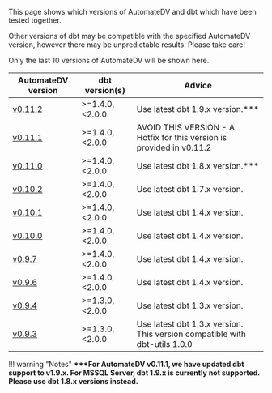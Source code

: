 This page shows which versions of AutomateDV and dbt which have been tested together.

Other versions of dbt may be compatible with the specified AutomateDV version, however there may be unpredictable
results. Please take care!

Only the last 10 versions of AutomateDV will be shown here.

| AutomateDV version                                                 | dbt version(s)  | Advice                                                                     | 
|--------------------------------------------------------------------|-----------------|----------------------------------------------------------------------------|
| [v0.11.2](https://hub.getdbt.com/Datavault-UK/automate_dv/0.11.2/) | >=1.4.0, <2.0.0 | Use latest dbt 1.9.x version.***                                           |
| [v0.11.1](https://hub.getdbt.com/Datavault-UK/automate_dv/0.11.1/) | >=1.4.0, <2.0.0 | AVOID THIS VERSION - A Hotfix for this version is provided in v0.11.2      |
| [v0.11.0](https://hub.getdbt.com/Datavault-UK/automate_dv/0.11.0/) | >=1.4.0, <2.0.0 | Use latest dbt 1.8.x version.***                                           |
| [v0.10.2](https://hub.getdbt.com/Datavault-UK/automate_dv/0.10.2/) | >=1.4.0, <2.0.0 | Use latest dbt 1.7.x version.                                              |
| [v0.10.1](https://hub.getdbt.com/Datavault-UK/automate_dv/0.10.1/) | >=1.4.0, <2.0.0 | Use latest dbt 1.4.x version.                                              |
| [v0.10.0](https://hub.getdbt.com/Datavault-UK/automate_dv/0.10.0/) | >=1.4.0, <2.0.0 | Use latest dbt 1.4.x version.                                              |
| [v0.9.7](https://hub.getdbt.com/Datavault-UK/automate_dv/0.9.7/)   | >=1.4.0, <2.0.0 | Use latest dbt 1.4.x version.                                              |
| [v0.9.6](https://hub.getdbt.com/Datavault-UK/automate_dv/0.9.6/)   | >=1.4.0, <2.0.0 | Use latest dbt 1.4.x version.                                              |
| [v0.9.4](https://hub.getdbt.com/Datavault-UK/automate_dv/0.9.4/)   | >=1.3.0, <2.0.0 | Use latest dbt 1.3.x version.                                              |
| [v0.9.3](https://hub.getdbt.com/Datavault-UK/automate_dv/0.9.3/)   | >=1.3.0, <2.0.0 | Use latest dbt 1.3.x version. This version compatible with dbt-utils 1.0.0 |

!!! warning "Notes"
**\*\*\*For AutomateDV v0.11.1, we have updated dbt support to v1.9.x. For MSSQL Server, dbt 1.9.x is currently not
supported.
Please use dbt 1.8.x versions instead.**

